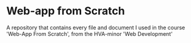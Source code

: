 # Web-app from Scratch
A repository that contains every file and document I used in the course 'Web-App From Scratch', from the HVA-minor 'Web Development'
